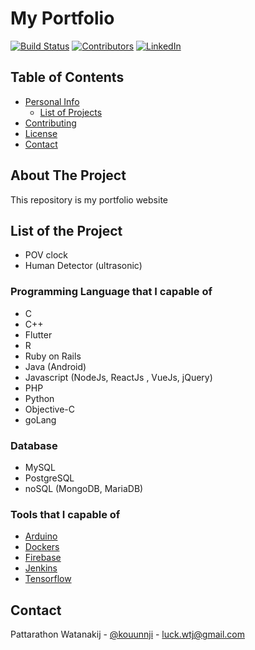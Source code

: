 # My Portfolio
<!-- PROJECT SHIELDS -->
[![Build Status][build-shield]]()
[![Contributors][contributors-shield]]()
[![LinkedIn][linkedin-shield]][linkedin-url]


<!-- TABLE OF CONTENTS -->
## Table of Contents

* [Personal Info](#about-the-project)
  * [List of Projects](#built-with)
* [Contributing](#contributing)
* [License](#license)
* [Contact](#contact)



<!-- ABOUT THE PROJECT -->
## About The Project

This repository is my portfolio website

## List of the Project 

  - POV clock 
  - Human Detector (ultrasonic)
  
### Programming Language that I capable of

* C
* C++
* Flutter
* R
* Ruby on Rails
* Java (Android)
* Javascript (NodeJs, ReactJs , VueJs, jQuery)
* PHP
* Python 
* Objective-C
* goLang

### Database 

* MySQL
* PostgreSQL
* noSQL (MongoDB, MariaDB)


### Tools that I capable of

* [Arduino](https://arduino.cc)
* [Dockers](https://docker.com)
* [Firebase](https://firebase.google.com)
* [Jenkins](https://jenkins.io)
* [Tensorflow](https://tensorflow.org/)


<!-- CONTACT -->
## Contact

Pattarathon Watanakij - [@kouunnji](https://twitter.com/kouunnji) - luck.wtj@gmail.com


<!-- MARKDOWN LINKS & IMAGES -->
[build-shield]: https://img.shields.io/badge/build-passing-brightgreen.svg?style=flat-square
[contributors-shield]: https://img.shields.io/badge/contributors-1-orange.svg?style=flat-square
[license-shield]: https://img.shields.io/badge/license-MIT-blue.svg?style=flat-square
[license-url]: https://choosealicense.com/licenses/mit
[linkedin-shield]: https://img.shields.io/badge/-LinkedIn-black.svg?style=flat-square&logo=linkedin&colorB=555
[linkedin-url]: https://www.linkedin.com/in/pattarathon-watanakij-10856a121
[product-screenshot]: https://raw.githubusercontent.com/othneildrew/Best-README-Template/master/screenshot.png
  
